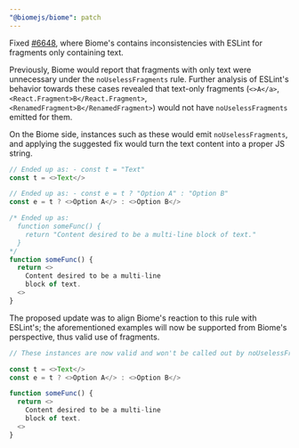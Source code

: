 ```yaml
---
"@biomejs/biome": patch
---
```


Fixed [#6648](https://github.com/biomejs/biome/issues/6648), where Biome's contains inconsistencies with ESLint for fragments only containing text.

Previously, Biome would report that fragments with only text were unnecessary under the `noUselessFragments` rule. Further analysis of ESLint's behavior towards these cases revealed that text-only fragments (`<>A</a>`, `<React.Fragment>B</React.Fragment>`, `<RenamedFragment>B</RenamedFragment>`) would not have `noUselessFragments` emitted for them.

On the Biome side, instances such as these would emit `noUselessFragments`, and applying the suggested fix would turn the text content into a proper JS string.

```js
// Ended up as: - const t = "Text"
const t = <>Text</>

// Ended up as: - const e = t ? "Option A" : "Option B"
const e = t ? <>Option A</> : <>Option B</>

/* Ended up as: 
  function someFunc() {
    return "Content desired to be a multi-line block of text."
  }
*/
function someFunc() {
  return <>
    Content desired to be a multi-line
    block of text.
  <>
}
```

The proposed update was to align Biome's reaction to this rule with ESLint's; the aforementioned examples will now be supported from Biome's perspective, thus valid use of fragments.

```js
// These instances are now valid and won't be called out by noUselessFragments.

const t = <>Text</>
const e = t ? <>Option A</> : <>Option B</>

function someFunc() {
  return <>
    Content desired to be a multi-line
    block of text.
  <>
}
```